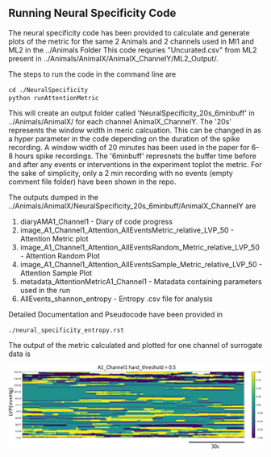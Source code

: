 ## Running Neural Specificity Code
The neural specificity code has been provided to calculate and generate plots of the metric for the same 2 Animals and 2 channels used in Ml1 and ML2 in the ../Animals Folder
This code requries "Uncurated.csv" from ML2 present in ../Animals/AnimalX/AnimalX_ChannelY/ML2_Output/. 

The steps to run the code in the command line are

```{python}
cd ./NeuralSpecificity
python runAttentionMetric
```
This will create an output folder called 'NeuralSpecificity_20s_6minbuff' in ../Animals/AnimalX/ for each channel AnimalX_ChannelY. The '20s' represents the window width in meric calcuation. This can be changed in as a hyper parameter in the code depending on the duration of the spike recording. A window width of 20 minutes has been used in the paper for 6-8 hours spike recordings. The '6minbuff' represnets the buffer time before and after any events or interventions in the experiment toplot the metric. For the sake of simplicity, only a 2 min recording with no events (empty comment file folder) have been shown in the repo. 

The outputs dumped in the ../Animals/AnimalX/NeuralSpecificity_20s_6minbuff/AnimalX_ChannelY are
1. diaryAMA1_Channel1 - Diary of code progress 
2. image_A1_Channel1_Attention_AllEventsMetric_relative_LVP_50 - Attention Metric plot
3. image_A1_Channel1_Attention_AllEventsRandom_Metric_relative_LVP_50 - Attention Random Plot
4. image_A1_Channel1_Attention_AllEventsSample_Metric_relative_LVP_50 - Attention Sample Plot
5. metadata_AttentionMetricA1_Channel1 - Matadata containing parameters used in the run
6. AllEvents_shannon_entropy - Entropy .csv file for analysis


Detailed Documentation and Pseudocode have been provided in 

```{python}
./neural_specificity_entropy.rst
```

The output of the metric calculated and plotted for one channel of surrogate data is 

![](../Animals/Example_Plots/neural_spec.png)

